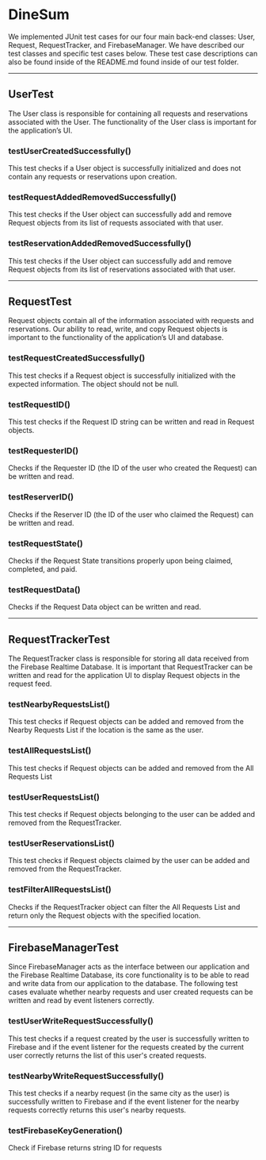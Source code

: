 # DineSum 


We implemented JUnit test cases for our four main back-end classes: User, Request, RequestTracker, and FirebaseManager. We have described our test classes and specific test cases below. These test case descriptions can also be found inside of the README.md found inside of our test folder.

---

## UserTest
The User class is responsible for containing all requests and reservations associated with the User. The functionality of the User class is important for the application’s UI.


### testUserCreatedSuccessfully()
This test checks if a User object is successfully initialized and does not contain any requests or reservations upon creation.

### testRequestAddedRemovedSuccessfully()
This test checks if the User object can successfully add and remove Request objects from its list of requests associated with that user.

### testReservationAddedRemovedSuccessfully()
This test checks if the User object can successfully add and remove Request objects from its list of reservations associated with that user.

---
## RequestTest
Request objects contain all of the information associated with requests and reservations. Our ability to read, write, and copy Request objects is important to the functionality of the application’s UI and database.


### testRequestCreatedSuccessfully()
This test checks if a Request object is successfully initialized with the expected information. The object should not be null.

### testRequestID()
This test checks if the Request ID string can be written and read in Request objects.

### testRequesterID()
Checks if the Requester ID (the ID of the user who created the Request) can be written and read.

### testReserverID()
Checks if the Reserver ID (the ID of the user who claimed the Request) can be written and read.

### testRequestState()
Checks if the Request State transitions properly upon being claimed, completed, and paid.

### testRequestData()
Checks if the Request Data object can be written and read.

---
## RequestTrackerTest
The RequestTracker class is responsible for storing all data received from the Firebase Realtime Database. It is important that RequestTracker can be written and read for the application UI to display Request objects in the request feed.


### testNearbyRequestsList()
This test checks if Request objects can be added and removed from the Nearby Requests List if the location is the same as the user.

### testAllRequestsList()
This test checks if Request objects can be added and removed from the All Requests List

### testUserRequestsList()
This test checks if Request objects belonging to the user can be added and removed from the RequestTracker.

### testUserReservationsList()
This test checks if Request objects claimed by the user can be added and removed from the RequestTracker.

### testFilterAllRequestsList()
Checks if the RequestTracker object can filter the All Requests List and return only the Request objects with the specified location. 

---
## FirebaseManagerTest
Since FirebaseManager acts as the interface between our application and the Firebase Realtime Database, its core functionality is to be able to read and write data from our application to the database. The following test cases evaluate whether nearby requests and user created requests can be written and read by event listeners correctly.


### testUserWriteRequestSuccessfully()
This test checks if a request created by the user is successfully written to Firebase and if the event listener for the requests created by the current user correctly returns the list of this user's created requests.

### testNearbyWriteRequestSuccessfully()
This test checks if a nearby request (in the same city as the user) is successfully written to Firebase and if the event listener for the nearby requests correctly returns this user's nearby requests.

### testFirebaseKeyGeneration()
Check if Firebase returns string ID for requests


